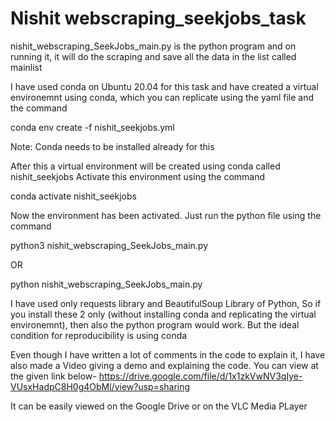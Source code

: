 # Nishit webscraping_seekjobs_task

nishit_webscraping_SeekJobs_main.py is the python program and on running it, it will do the scraping and save all the data in the list called mainlist

I have used conda on Ubuntu 20.04 for this task and have created a virtual environemnt using conda, which you can replicate using the yaml file and the command

conda env create -f nishit_seekjobs.yml

Note: Conda needs to be installed already for this

After this a virtual environment will be created using conda called nishit_seekjobs
Activate this environment using the command

conda activate nishit_seekjobs

Now the environment has been activated. Just run the python file using the command

python3 nishit_webscraping_SeekJobs_main.py

OR

python nishit_webscraping_SeekJobs_main.py

I have used only requests library and BeautifulSoup Library of Python, So if you install these 2 only (without installing conda and replicating the virtual environemnt), then also the python program would work. But the ideal condition for reproducibility is using conda

Even though I have written a lot of comments in the code to explain it, I have also made a Video giving a demo and explaining the code. You can view at the given link below-
https://drive.google.com/file/d/1x1zkVwNV3qIye-VUsxHadpC8H0g4ObMl/view?usp=sharing

It can be easily viewed on the Google Drive or on the VLC Media PLayer
